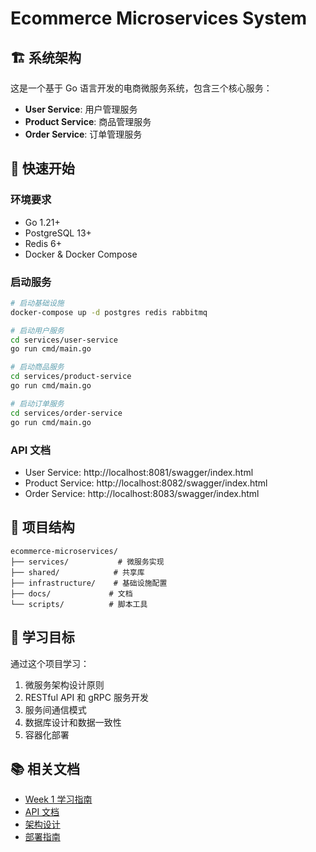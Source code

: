 # Ecommerce Microservices System

## 🏗️ 系统架构

这是一个基于 Go 语言开发的电商微服务系统，包含三个核心服务：

- **User Service**: 用户管理服务
- **Product Service**: 商品管理服务  
- **Order Service**: 订单管理服务

## 🚀 快速开始

### 环境要求

- Go 1.21+
- PostgreSQL 13+
- Redis 6+
- Docker & Docker Compose

### 启动服务

```bash
# 启动基础设施
docker-compose up -d postgres redis rabbitmq

# 启动用户服务
cd services/user-service
go run cmd/main.go

# 启动商品服务
cd services/product-service
go run cmd/main.go

# 启动订单服务
cd services/order-service
go run cmd/main.go
```

### API 文档

- User Service: http://localhost:8081/swagger/index.html
- Product Service: http://localhost:8082/swagger/index.html
- Order Service: http://localhost:8083/swagger/index.html

## 📁 项目结构

```
ecommerce-microservices/
├── services/           # 微服务实现
├── shared/            # 共享库
├── infrastructure/    # 基础设施配置
├── docs/             # 文档
└── scripts/          # 脚本工具
```

## 🎯 学习目标

通过这个项目学习：

1. 微服务架构设计原则
2. RESTful API 和 gRPC 服务开发
3. 服务间通信模式
4. 数据库设计和数据一致性
5. 容器化部署

## 📚 相关文档

- [Week 1 学习指南](./week1-microservices-guide.md)
- [API 文档](./docs/api/)
- [架构设计](./docs/architecture/)
- [部署指南](./docs/deployment/)
